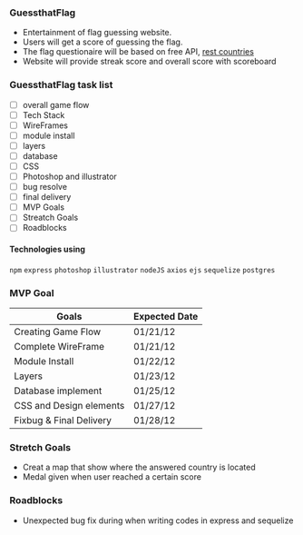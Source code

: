 ### GuessthatFlag
- Entertainment of flag guessing website.
- Users will get a score of guessing the flag.
- The flag questionaire will be based on free API, [rest countries](http://restcountries.eu "rest countries")
- Website will provide streak score and overall score with scoreboard

### GuessthatFlag task list

- [ ] overall game flow
- [ ] Tech Stack
- [ ] WireFrames
- [ ] module install
- [ ] layers
- [ ] database
- [ ] CSS
- [ ] Photoshop and illustrator
- [ ] bug resolve
- [ ] final delivery
- [ ] MVP Goals
- [ ] Streatch Goals
- [ ] Roadblocks

#### Technologies using

`npm` `express` `photoshop` `illustrator` `nodeJS` `axios` `ejs` `sequelize` `postgres`
                    
### MVP Goal
                    
Goals  | Expected Date
------------- | -------------
Creating Game Flow  | 01/21/12
Complete WireFrame  | 01/21/12
Module Install | 01/22/12
Layers | 01/23/12
Database implement | 01/25/12
CSS and Design elements | 01/27/12
Fixbug & Final Delivery | 01/28/12

### Stretch Goals
- Creat a map that show where the answered country is located
- Medal given when user reached a certain score

### Roadblocks
- Unexpected bug fix during when writing codes in express and sequelize